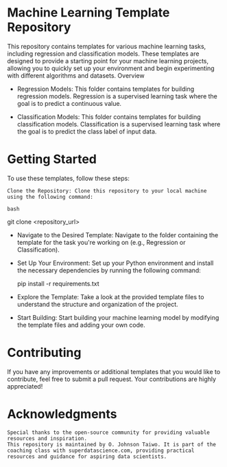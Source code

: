 # Machine Learning Template Repository

This repository contains templates for various machine learning tasks, including regression and classification models. These templates are designed to provide a starting point for your machine learning projects, allowing you to quickly set up your environment and begin experimenting with different algorithms and datasets.
Overview

- Regression Models: This folder contains templates for building regression models. Regression is a supervised learning task where the goal is to predict a continuous value.

- Classification Models: This folder contains templates for building classification models. Classification is a supervised learning task where the goal is to predict the class label of input data.

# Getting Started

To use these templates, follow these steps:

    Clone the Repository: Clone this repository to your local machine using the following command:

    bash

git clone <repository_url>

- Navigate to the Desired Template: Navigate to the folder containing the template for the task you're working on (e.g., Regression or Classification).

- Set Up Your Environment: Set up your Python environment and install the necessary dependencies by running the following command:

    pip install -r requirements.txt

- Explore the Template: Take a look at the provided template files to understand the structure and organization of the project.

- Start Building: Start building your machine learning model by modifying the template files and adding your own code.

# Contributing

If you have any improvements or additional templates that you would like to contribute, feel free to submit a pull request. Your contributions are highly appreciated!

# Acknowledgments

    Special thanks to the open-source community for providing valuable resources and inspiration.
    This repository is maintained by O. Johnson Taiwo. It is part of the coaching class with superdatascience.com, providing practical resources and guidance for aspiring data scientists.
